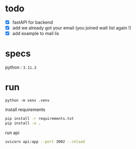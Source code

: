 # todo

- [x] fastAPI for backend
- [x] add we already got your email (you joined wait list again !)
- [x] add example to mail lis

# specs

python : `3.11.3`

# run

```
python -m venv .venv
```

install requirements

```bash
pip install -r requirements.txt
pip install -e .
```

run api

```bash
uvicorn api:app --port 3002 --reload
```
